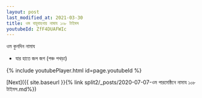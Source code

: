 ```yaml
---
layout: post
last_modified_at: 2021-03-30
title: ওম বায়ূবাহনায় নামায ১০৮ টাইমস
youtubeId: ZfF4DUAFWIc
---
```

 
 
 ওম কুনদিন নামায  
 
 -  যার হাতে জল জগ (পঞ্চ পথড়া) 
 
  
 
  
 
 
 
 
 
 


{% include youtubePlayer.html id=page.youtubeId %}
 
[Next]({{ site.baseurl }}{% link  split2/_posts/2020-07-07-ওম পারমেষ্ঠিনে নামায ১০৮ টাইমস.md%})
 
